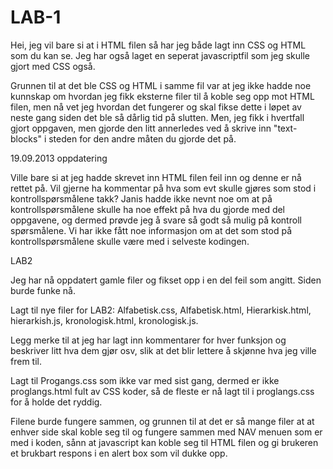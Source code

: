 LAB-1
=====

Hei, jeg vil bare si at i HTML filen så har jeg både lagt inn CSS og HTML som du kan se. Jeg har også laget en seperat
javascriptfil som jeg skulle gjort med CSS også.

Grunnen til at det ble CSS og HTML i samme fil var at jeg ikke hadde noe kunnskap om hvordan jeg fikk eksterne filer til
å koble seg opp mot HTML filen, men nå vet jeg hvordan det fungerer og skal fikse dette i løpet av neste gang siden det
ble så dårlig tid på slutten. Men, jeg fikk i hvertfall gjort oppgaven, men gjorde den litt annerledes ved å skrive inn
"text-blocks" i steden for den andre måten du gjorde det på.

19.09.2013 oppdatering

Ville bare si at jeg hadde skrevet inn HTML filen feil inn og denne er nå rettet på. Vil gjerne ha kommentar på hva som evt skulle gjøres som stod i kontrollspørsmålene takk? 
Janis hadde ikke nevnt noe om at på kontrollspørsmålene skulle ha noe effekt på hva du gjorde med del oppgavene, og dermed prøvde jeg å svare så godt så mulig på kontroll spørsmålene. 
Vi har ikke fått noe informasjon om at det som stod på kontrollspørsmålene skulle være med i selveste kodingen.

LAB2

Jeg har nå oppdatert gamle filer og fikset opp i en del feil som angitt. Siden burde funke nå.

Lagt til nye filer for LAB2: Alfabetisk.css, Alfabetisk.html, Hierarkisk.html, hierarkish.js, kronologisk.html, kronologisk.js.

Legg merke til at jeg har lagt inn kommentarer for hver funksjon og beskriver litt hva dem gjør osv, slik at det blir lettere å skjønne hva jeg ville frem til.

Lagt til Progangs.css som ikke var med sist gang, dermed er ikke proglangs.html fult av CSS koder, så de fleste er nå lagt til i proglangs.css for å holde det ryddig.

Filene burde fungere sammen, og grunnen til at det er så mange filer at at enhver side skal koble seg til og fungere sammen med NAV menuen som er med i koden, sånn at javascript kan koble seg til HTML filen og gi brukeren et brukbart respons i en alert box som vil dukke opp.

